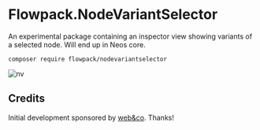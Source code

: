 # Flowpack.NodeVariantSelector

An experimental package containing an inspector view showing variants of a selected node. Will end up in Neos core.

```
composer require flowpack/nodevariantselector
```

![nv](https://user-images.githubusercontent.com/837032/53253099-83465480-36d1-11e9-88d4-70493a4eec07.gif)

## Credits

Initial development sponsored by [web&co](http://webundco.com/). Thanks!
